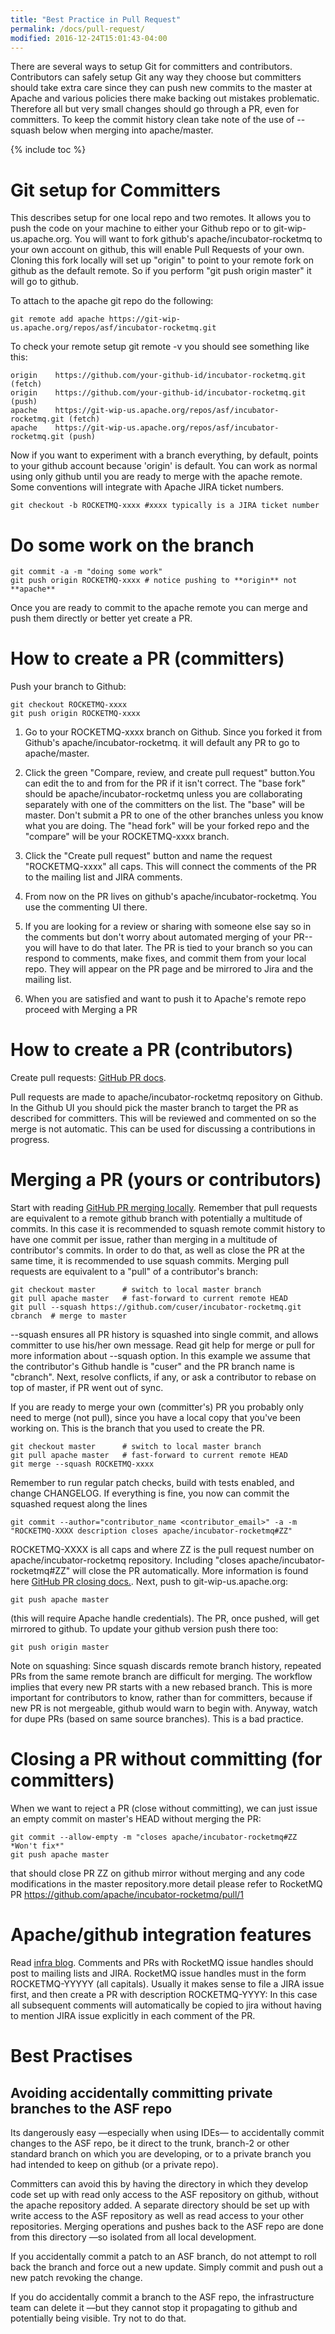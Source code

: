 ```yaml
---
title: "Best Practice in Pull Request"
permalink: /docs/pull-request/
modified: 2016-12-24T15:01:43-04:00
---
```


There are several ways to setup Git for committers and contributors. Contributors can safely setup Git any way they choose but committers should take extra care since they can push new commits to the master at Apache and various policies there make backing out mistakes problematic. Therefore all but very small changes should go through a PR, even for committers. To keep the commit history clean take note of the use of --squash below when merging into apache/master.

{% include toc %}

# Git setup for Committers
This describes setup for one local repo and two remotes. It allows you to push the code on your machine to either your Github repo or to git-wip-us.apache.org. You will want to fork github's apache/incubator-rocketmq to your own account on github, this will enable Pull Requests of your own. Cloning this fork locally will set up "origin" to point to your remote fork on github as the default remote. So if you perform "git push origin master" it will go to github.

To attach to the apache git repo do the following:

    git remote add apache https://git-wip-us.apache.org/repos/asf/incubator-rocketmq.git
    
To check your remote setup
git remote -v
you should see something like this:

    origin    https://github.com/your-github-id/incubator-rocketmq.git (fetch)
    origin    https://github.com/your-github-id/incubator-rocketmq.git (push)
    apache    https://git-wip-us.apache.org/repos/asf/incubator-rocketmq.git (fetch)
    apache    https://git-wip-us.apache.org/repos/asf/incubator-rocketmq.git (push)
    
Now if you want to experiment with a branch everything, by default, points to your github account because 'origin' is default. You can work as normal using only github until you are ready to merge with the apache remote. Some conventions will integrate with Apache JIRA ticket numbers.

    git checkout -b ROCKETMQ-xxxx #xxxx typically is a JIRA ticket number
    
# Do some work on the branch

    git commit -a -m "doing some work"
    git push origin ROCKETMQ-xxxx # notice pushing to **origin** not **apache**
    
Once you are ready to commit to the apache remote you can merge and push them directly or better yet create a PR.

# How to create a PR (committers)

Push your branch to Github:

    git checkout ROCKETMQ-xxxx
    git push origin ROCKETMQ-xxxx
    
1. Go to your ROCKETMQ-xxxx branch on Github. Since you forked it from Github's apache/incubator-rocketmq. it will default any PR to go to apache/master.

2. Click the green "Compare, review, and create pull request" button.You can edit the to and from for the PR if it isn't correct. The "base fork" should be apache/incubator-rocketmq unless you are collaborating separately with one of the committers on the list. The "base" will be master. Don't submit a PR to one of the other branches unless you know what you are doing. The "head fork" will be your forked repo and the "compare" will be your ROCKETMQ-xxxx branch.
3. Click the "Create pull request" button and name the request "ROCKETMQ-xxxx" all caps. This will connect the comments of the PR to the mailing list and JIRA comments.
4. From now on the PR lives on github's apache/incubator-rocketmq. You use the commenting UI there.
5. If you are looking for a review or sharing with someone else say so in the comments but don't worry about automated merging of your PR--you will have to do that later. The PR is tied to your branch so you can respond to comments, make fixes, and commit them from your local repo. They will appear on the PR page and be mirrored to Jira and the mailing list.
6. When you are satisfied and want to push it to Apache's remote repo proceed with Merging a PR

# How to create a PR (contributors)
Create pull requests: [GitHub PR docs](https://help.github.com/articles/creating-a-pull-request/).

Pull requests are made to apache/incubator-rocketmq repository on Github. In the Github UI you should pick the master branch to target the PR as described for committers. This will be reviewed and commented on so the merge is not automatic. This can be used for discussing a contributions in progress.

# Merging a PR (yours or contributors)
Start with reading [GitHub PR merging locally](https://help.github.com/articles/checking-out-pull-requests-locally/). Remember that pull requests are equivalent to a remote github branch with potentially a multitude of commits. In this case it is recommended to squash remote commit history to have one commit per issue, rather than merging in a multitude of contributor's commits. In order to do that, as well as close the PR at the same time, it is recommended to use squash commits.
Merging pull requests are equivalent to a "pull" of a contributor's branch:

    git checkout master      # switch to local master branch
    git pull apache master   # fast-forward to current remote HEAD
    git pull --squash https://github.com/cuser/incubator-rocketmq.git cbranch  # merge to master
    
--squash ensures all PR history is squashed into single commit, and allows committer to use his/her own message. Read git help for merge or pull for more information about --squash option. In this example we assume that the contributor's Github handle is "cuser" and the PR branch name is "cbranch". Next, resolve conflicts, if any, or ask a contributor to rebase on top of master, if PR went out of sync.

If you are ready to merge your own (committer's) PR you probably only need to merge (not pull), since you have a local copy that you've been working on. This is the branch that you used to create the PR.

    git checkout master      # switch to local master branch
    git pull apache master   # fast-forward to current remote HEAD
    git merge --squash ROCKETMQ-xxxx
    
Remember to run regular patch checks, build with tests enabled, and change CHANGELOG.
If everything is fine, you now can commit the squashed request along the lines

    git commit --author="contributor_name <contributor_email>" -a -m "ROCKETMQ-XXXX description closes apache/incubator-rocketmq#ZZ"
    
ROCKETMQ-XXXX is all caps and where ZZ is the pull request number on apache/incubator-rocketmq repository. Including "closes apache/incubator-rocketmq#ZZ" will close the PR automatically. More information is found here [GitHub PR closing docs.](https://help.github.com/articles/closing-issues-via-commit-messages/).
Next, push to git-wip-us.apache.org:

    git push apache master
    
(this will require Apache handle credentials).
The PR, once pushed, will get mirrored to github. To update your github version push there too:

    git push origin master
    
Note on squashing: Since squash discards remote branch history, repeated PRs from the same remote branch are difficult for merging. The workflow implies that every new PR starts with a new rebased branch. This is more important for contributors to know, rather than for committers, because if new PR is not mergeable, github would warn to begin with. Anyway, watch for dupe PRs (based on same source branches). This is a bad practice.

# Closing a PR without committing (for committers)
When we want to reject a PR (close without committing), we can just issue an empty commit on master's HEAD without merging the PR:

    git commit --allow-empty -m "closes apache/incubator-rocketmq#ZZ *Won't fix*"
    git push apache master
    
that should close PR ZZ on github mirror without merging and any code modifications in the master repository.more detail please refer to RocketMQ PR https://github.com/apache/incubator-rocketmq/pull/1


# Apache/github integration features

Read [infra blog](https://blogs.apache.org/infra/entry/improved_integration_between_apache_and). Comments and PRs with RocketMQ issue handles should post to mailing lists and JIRA. RocketMQ issue handles must in the form ROCKETMQ-YYYYY (all capitals). Usually it makes sense to file a JIRA issue first, and then create a PR with description
ROCKETMQ-YYYY: <jira-issue-description>
In this case all subsequent comments will automatically be copied to jira without having to mention JIRA issue explicitly in each comment of the PR.

# Best Practises

## Avoiding accidentally committing private branches to the ASF repo

Its dangerously easy —especially when using IDEs— to accidentally commit changes to the ASF repo, be it direct to the trunk, branch-2 or other standard branch on which you are developing, or to a private branch you had intended to keep on github (or a private repo).

Committers can avoid this by having the directory in which they develop code set up with read only access to the ASF repository on github, without the apache repository added. A separate directory should be set up with write access to the ASF repository as well as read access to your other repositories. Merging operations and pushes back to the ASF repo are done from this directory —so isolated from all local development.

If you accidentally commit a patch to an ASF branch, do not attempt to roll back the branch and force out a new update. Simply commit and push out a new patch revoking the change.

If you do accidentally commit a branch to the ASF repo, the infrastructure team can delete it —but they cannot stop it propagating to github and potentially being visible. Try not to do that.


